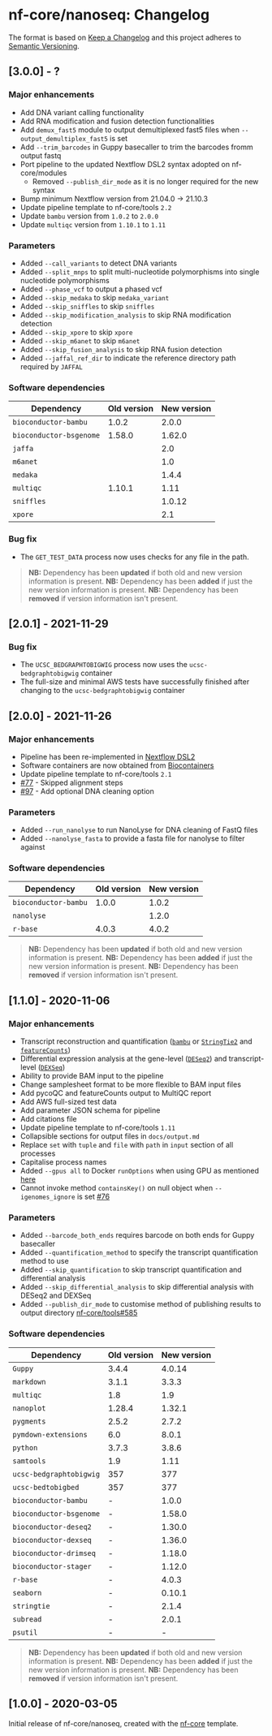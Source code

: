# nf-core/nanoseq: Changelog

The format is based on [Keep a Changelog](https://keepachangelog.com/en/1.0.0/)
and this project adheres to [Semantic Versioning](https://semver.org/spec/v2.0.0.html).

## [3.0.0] - ?

### Major enhancements

* Add DNA variant calling functionality
* Add RNA modification and fusion detection functionalities
* Add `demux_fast5` module to output demultiplexed fast5 files when `--output_demultiplex_fast5` is set
* Add `--trim_barcodes` in Guppy basecaller to trim the barcodes fromm output fastq
* Port pipeline to the updated Nextflow DSL2 syntax adopted on nf-core/modules
    * Removed `--publish_dir_mode` as it is no longer required for the new syntax
* Bump minimum Nextflow version from 21.04.0 -> 21.10.3
* Update pipeline template to nf-core/tools `2.2`
* Update `bambu` version from `1.0.2` to `2.0.0`
* Update `multiqc` version from `1.10.1` to `1.11`

### Parameters

* Added `--call_variants` to detect DNA variants
* Added `--split_mnps` to split multi-nucleotide polymorphisms into single nucleotide polymorphisms
* Added `--phase_vcf` to output a phased vcf
* Added `--skip_medaka` to skip `medaka_variant`
* Added `--skip_sniffles` to skip `sniffles`
* Added `--skip_modification_analysis` to skip RNA modification detection
* Added `--skip_xpore` to skip `xpore`
* Added `--skip_m6anet` to skip `m6anet`
* Added `--skip_fusion_analysis` to skip RNA fusion detection
* Added `--jaffal_ref_dir` to indicate the reference directory path required by `JAFFAL`

### Software dependencies

| Dependency              | Old version | New version |
|-------------------------|-------------|-------------|
| `bioconductor-bambu`    | 1.0.2       | 2.0.0       |
| `bioconductor-bsgenome` | 1.58.0      | 1.62.0      |
| `jaffa`                 |             | 2.0         |
| `m6anet`                |             | 1.0         |
| `medaka`                |             | 1.4.4       |
| `multiqc`               | 1.10.1      | 1.11        |
| `sniffles`              |             | 1.0.12      |
| `xpore`                 |             | 2.1         |

### Bug fix

* The `GET_TEST_DATA` process now uses checks for any file in the path.

> **NB:** Dependency has been __updated__ if both old and new version information is present.
> **NB:** Dependency has been __added__ if just the new version information is present.
> **NB:** Dependency has been __removed__ if version information isn't present.

## [2.0.1] - 2021-11-29

### Bug fix

* The `UCSC_BEDGRAPHTOBIGWIG` process now uses the `ucsc-bedgraphtobigwig` container
* The full-size and minimal AWS tests have successfully finished after changing to the `ucsc-bedgraphtobigwig` container

## [2.0.0] - 2021-11-26

### Major enhancements

* Pipeline has been re-implemented in [Nextflow DSL2](https://www.nextflow.io/docs/latest/dsl2.html)
* Software containers are now obtained from [Biocontainers](https://biocontainers.pro/#/registry)
* Update pipeline template to nf-core/tools `2.1`
* [#77](https://github.com/nf-core/nanoseq/issues/77) - Skipped alignment steps
* [#97](https://github.com/nf-core/nanoseq/issues/97) - Add optional DNA cleaning option

### Parameters

* Added `--run_nanolyse` to run NanoLyse for DNA cleaning of FastQ files
* Added `--nanolyse_fasta` to provide a fasta file for nanolyse to filter against

### Software dependencies

| Dependency              | Old version | New version |
|-------------------------|-------------|-------------|
| `bioconductor-bambu`    | 1.0.0       | 1.0.2       |
| `nanolyse`              |             | 1.2.0       |
| `r-base`                | 4.0.3       | 4.0.2       |

> **NB:** Dependency has been __updated__ if both old and new version information is present.
> **NB:** Dependency has been __added__ if just the new version information is present.
> **NB:** Dependency has been __removed__ if version information isn't present.

## [1.1.0] - 2020-11-06

### Major enhancements

* Transcript reconstruction and quantification ([`bambu`](https://bioconductor.org/packages/release/bioc/html/bambu.html) or [`StringTie2`](https://ccb.jhu.edu/software/stringtie/) and [`featureCounts`](http://bioinf.wehi.edu.au/featureCounts/))
* Differential expression analysis at the gene-level ([`DESeq2`](https://bioconductor.org/packages/release/bioc/html/DESeq2.html)) and transcript-level ([`DEXSeq`](https://bioconductor.org/packages/release/bioc/html/DEXSeq.html))
* Ability to provide BAM input to the pipeline
* Change samplesheet format to be more flexible to BAM input files
* Add pycoQC and featureCounts output to MultiQC report
* Add AWS full-sized test data
* Add parameter JSON schema for pipeline
* Add citations file
* Update pipeline template to nf-core/tools `1.11`
* Collapsible sections for output files in `docs/output.md`
* Replace `set` with `tuple` and `file` with `path` in `input` section of all processes
* Capitalise process names
* Added `--gpus all` to Docker `runOptions` when using GPU as mentioned [here](https://github.com/docker/compose/issues/6691#issuecomment-514429646)
* Cannot invoke method `containsKey()` on null object when `--igenomes_ignore` is set [#76](https://github.com/nf-core/nanoseq/issues/76)

### Parameters

* Added `--barcode_both_ends` requires barcode on both ends for Guppy basecaller
* Added `--quantification_method` to specify the transcript quantification method to use
* Added `--skip_quantification` to skip transcript quantification and differential analysis
* Added `--skip_differential_analysis` to skip differential analysis with DESeq2 and DEXSeq
* Added `--publish_dir_mode` to customise method of publishing results to output directory [nf-core/tools#585](https://github.com/nf-core/tools/issues/585)

### Software dependencies

| Dependency              | Old version | New version |
|-------------------------|-------------|-------------|
| `Guppy`                 | 3.4.4       | 4.0.14      |
| `markdown`              | 3.1.1       | 3.3.3       |
| `multiqc`               | 1.8         | 1.9         |
| `nanoplot`              | 1.28.4      | 1.32.1      |
| `pygments`              | 2.5.2       | 2.7.2       |
| `pymdown-extensions`    | 6.0         | 8.0.1       |
| `python`                | 3.7.3       | 3.8.6       |
| `samtools`              | 1.9         | 1.11        |
| `ucsc-bedgraphtobigwig` | 357         | 377         |
| `ucsc-bedtobigbed`      | 357         | 377         |
| `bioconductor-bambu`    | -           | 1.0.0       |
| `bioconductor-bsgenome` | -           | 1.58.0      |
| `bioconductor-deseq2`   | -           | 1.30.0      |
| `bioconductor-dexseq`   | -           | 1.36.0      |
| `bioconductor-drimseq`  | -           | 1.18.0      |
| `bioconductor-stager`   | -           | 1.12.0      |
| `r-base`                | -           | 4.0.3       |
| `seaborn`               | -           | 0.10.1      |
| `stringtie`             | -           | 2.1.4       |
| `subread`               | -           | 2.0.1       |
| `psutil`                | -           | -           |

> **NB:** Dependency has been __updated__ if both old and new version information is present.
> **NB:** Dependency has been __added__ if just the new version information is present.
> **NB:** Dependency has been __removed__ if version information isn't present.

## [1.0.0] - 2020-03-05

Initial release of nf-core/nanoseq, created with the [nf-core](http://nf-co.re/) template.
